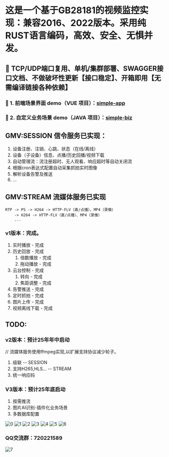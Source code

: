 # 这是一个基于GB28181的视频监控实现：兼容2016、2022版本。采用纯RUST语言编码，高效、安全、无惧并发。

## 🌟 TCP/UDP端口复用、单机/集群部署、SWAGGER接口文档、不做破坏性更新【接口稳定】、开箱即用【无需编译链接各种依赖】

### 🔗 1. 前端场景界面 demo（VUE 项目）：[simple-app](https://github.com/epimore/simple-app)
### 🔗 2. 自定义业务场景 demo（JAVA 项目）：[simple-biz](https://github.com/epimore/simple-biz)

## GMV:SESSION 信令服务已实现：
1. 设备注册、注销、心跳、状态（在线/离线）
2. 设备（子设备）信息、点播/历史回播/视频下载
3. 自动管理流：流注册超时、无人观看、响应超时等自动关闭流
4. 根据cron表达式配置自动采集抓拍实时图像
5. 解析设备告警及推送
6. ...

## GMV:STREAM 流媒体服务已实现
```text
RTP -> PS -> H264 -> HTTP-FLV（直/点播）、MP4（录像）
    -> H264 -> HTTP-FLV（直/点播）、MP4（录像）
    ...
```

### v1版本：完成。
1. 实时播放 - 完成
2. 历史回放 - 完成
   1. 倍数播放 - 完成
   2. 拖动播放 - 完成
3. 云台控制 - 完成
   1. 转向 - 完成
   2. 焦距调整 - 完成
4. 告警推送 - 完成
5. 定时抓拍 - 完成
6. 图片上传 - 完成
7. 视频离线下载 - 完成

## TODO:
### v2版本：预计25年年中启动
// 流媒体服务使用ffmpeg实现,以扩展支持协议减少轮子。
1. 级联 -- SESSION
2. 支持H265,HLS...  -- STREAM
3. 统一响应码
### V3版本：预计25年底启动
1. 按需推流
2. 图片AI识别-插件化业务场景
3. 多数据库配置

![0](./sources/swagger.png "API文档")
![1](./sources/d_list.png "设备目录")
![2](./sources/d_add.png "设备添加")
![3](./sources/c_list.png "设备目录通道")
![4](./sources/c_d_list.png "通道目录操作")
![5](./sources/c_play.png "通道点播")
![6](./sources/playback.png "历史回放")
### QQ交流群：720221589
![7](./sources/qr.jpg "QQ交流群")